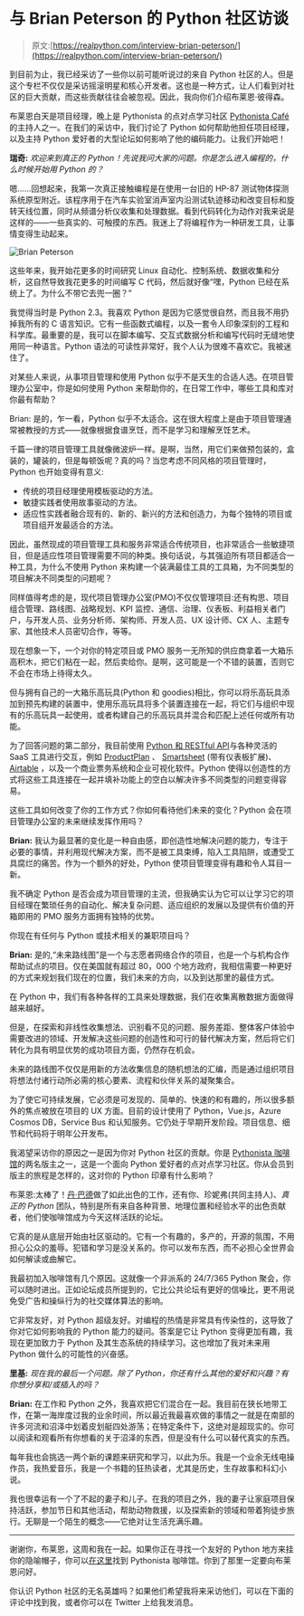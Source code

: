 # 与 Brian Peterson 的 Python 社区访谈

> 原文:[https://realpython.com/interview-brian-peterson/](https://realpython.com/interview-brian-peterson/)

到目前为止，我已经采访了一些你以前可能听说过的来自 Python 社区的人。但是这个专栏不仅仅是采访摇滚明星和核心开发者。这也是一种方式，让人们看到对社区的巨大贡献，而这些贡献往往会被忽视。因此，我向你们介绍布莱恩·彼得森。

布莱恩白天是项目经理，晚上是 Pythonista 的点对点学习社区 [Pythonista Café](https://www.pythonistacafe.com/) 的主持人之一。在我们的采访中，我们讨论了 Python 如何帮助他担任项目经理，以及主持 Python 爱好者的大型论坛如何影响了他的编码能力。让我们开始吧！

**瑞奇:** *欢迎来到真正的 Python！先说我问大家的问题。你是怎么进入编程的，什么时候开始用 Python 的？*

嗯……回想起来，我第一次真正接触编程是在使用一台旧的 HP-87 测试物体探测系统原型附近。该程序用于在汽车实验室消声室内沿测试轨迹移动和改变目标和旋转天线位置，同时从频谱分析仪收集和处理数据。看到代码转化为动作对我来说是这样的——一些真实的、可触摸的东西。我迷上了将编程作为一种研发工具，让事情变得生动起来。

![Brian Peterson](../Images/a4ddf5368957d586a265f511fb63f091.png)

这些年来，我开始花更多的时间研究 Linux 自动化、控制系统、数据收集和分析，这自然导致我花更多的时间编写 C 代码，然后就好像“嘿，Python 已经在系统上了。为什么不带它去兜一圈？”

我觉得当时是 Python 2.3。我喜欢 Python 是因为它感觉很自然，而且我不用扔掉我所有的 C 语言知识。它有一些函数式编程，以及一套令人印象深刻的工程和科学库。最重要的是，我可以在脚本编写、交互式数据分析和编写代码时无缝地使用同一种语言。Python 语法的可读性非常好，我个人认为很难不喜欢它。我被迷住了。

对某些人来说，从事项目管理和使用 Python 似乎不是天生的合适人选。在项目管理办公室中，你是如何使用 Python 来帮助你的，在日常工作中，哪些工具和库对你最有帮助？

Brian: 是的，乍一看，Python 似乎不太适合。这在很大程度上是由于项目管理通常被教授的方式——就像根据食谱烹饪，而不是学习和理解烹饪艺术。

千篇一律的项目管理工具就像微波炉一样。是啊，当然，用它们来做预包装的，盒装的，罐装的，但是每顿饭呢？真的吗？当您考虑不同风格的项目管理时，Python 也开始变得有意义:

*   传统的项目经理使用模板驱动的方法。
*   敏捷实践者使用故事驱动的方法。
*   适应性实践者融合现有的、新的、新兴的方法和创造力，为每个独特的项目或项目组开发最适合的方法。

因此，虽然现成的项目管理工具和服务非常适合传统项目，也非常适合一些敏捷项目，但是适应性项目管理需要不同的种类。换句话说，与其强迫所有项目都适合一种工具，为什么不使用 Python 来构建一个装满最佳工具的工具箱，为不同类型的项目解决不同类型的问题呢？

同样值得考虑的是，现代项目管理办公室(PMO)不仅仅管理项目:还有构思、项目组合管理、路线图、战略规划、KPI 监控、通信、治理、仪表板、利益相关者门户，与开发人员、业务分析师、架构师、开发人员、UX 设计师、CX 人、主题专家、其他技术人员密切合作，等等。

现在想象一下，一个对你的特定项目或 PMO 服务一无所知的供应商拿着一大箱乐高积木，把它们粘在一起，然后卖给你。是啊，这可能是一个不错的装置，否则它不会在市场上待得太久。

但与拥有自己的一大箱乐高玩具(Python 和 goodies)相比，你可以将乐高玩具添加到预先构建的装置中，使用乐高玩具将多个装置连接在一起，将它们与组织中现有的乐高玩具一起使用，或者构建自己的乐高玩具并混合和匹配上述任何或所有功能。

为了回答问题的第二部分，我目前使用 [Python 和 RESTful API](https://realpython.com/tutorials/api/)与各种灵活的 SaaS 工具进行交互，例如 [ProductPlan](https://www.productplan.com/) 、 [Smartsheet](https://www.smartsheet.com/) (带有仪表板扩展)、 [Airtable](https://airtable.com/) ，以及一个商业票务系统和企业可视化软件。Python 使得以创造性的方式将这些工具连接在一起并填补功能上的空白以解决许多不同类型的问题变得容易。

这些工具如何改变了你的工作方式？你如何看待他们未来的变化？Python 会在项目管理办公室的未来继续发挥作用吗？

**Brian:** 我认为最显著的变化是一种自由感，即创造性地解决问题的能力，专注于必要的事情，并利用现代解决方案，而不是被工具束缚，陷入工具陷阱，或遭受工具腐烂的痛苦。作为一个额外的好处，Python 使项目管理变得有趣和令人耳目一新。

我不确定 Python 是否会成为项目管理的主流，但我确实认为它可以让学习它的项目经理在繁琐任务的自动化、解决复杂问题、适应组织的发展以及提供有价值的开箱即用的 PMO 服务方面拥有独特的优势。

你现在有任何与 Python 或技术相关的兼职项目吗？

**Brian:** 是的,“未来路线图”是一个与志愿者网络合作的项目，也是一个与机构合作帮助试点的项目。仅在美国就有超过 80，000 个地方政府，我相信需要一种更好的方式来规划我们现在的位置，我们未来的方向，以及到达那里的最佳方式。

在 Python 中，我们有各种各样的工具来处理数据，我们在收集离散数据方面做得越来越好。

但是，在探索和非线性收集想法、识别看不见的问题、服务差距、整体客户体验中需要改进的领域、开发解决这些问题的创造性和可行的替代解决方案，然后将它们转化为具有明显优势的成功项目方面，仍然存在机会。

未来的路线图不仅仅是用新的方法收集信息的随机想法的汇编，而是通过组织项目将想法付诸行动所必需的核心要素、流程和伙伴关系的凝聚集合。

为了使它可持续发展，它必须是可发现的、简单的、快速的和有趣的，所以很多额外的焦点被放在项目的 UX 方面。目前的设计使用了 Python，Vue.js，Azure Cosmos DB，Service Bus 和认知服务。它仍处于早期开发阶段。项目信息、细节和代码将于明年公开发布。

我渴望采访你的原因之一是因为你对 Python 社区的贡献。你是 [Pythonista 咖啡馆](https://www.pythonistacafe.com/)的两名版主之一，这是一个面向 Python 爱好者的点对点学习社区。你从会员到版主的旅程是怎样的，这对你的 Python 印章有什么影响？

布莱恩:太棒了！[丹·巴德](https://realpython.com/team/dbader/)做了如此出色的工作，还有你、珍妮弗(共同主持人)、*真正的 Python* 团队，特别是所有来自各种背景、地理位置和经验水平的出色贡献者，他们使咖啡馆成为今天这样活跃的论坛。

它真的是从底层开始由社区驱动的。它有一个有趣的，多产的，开源的氛围，不用担心公众的羞辱。犯错和学习是没关系的。你可以发布东西，而不必担心全世界会如何解读或曲解它。

我最初加入咖啡馆有几个原因。这就像一个非派系的 24/7/365 Python 聚会，你可以随时进出。正如论坛成员所提到的，它比公共论坛有更好的信噪比，更不用说免受广告和操纵行为的社交媒体算法的影响。

它非常友好，对 Python 超级友好。对编程的热情是非常具有传染性的，这导致了你对它如何影响我的 Python 能力的疑问。答案是它让 Python 变得更加有趣，我现在更加致力于 Python 及其生态系统的持续学习。这也增加了我对未来用 Python 做什么的可能性的兴奋感。

**里基:** *现在我的最后一个问题。除了 Python，你还有什么其他的爱好和兴趣？有你想分享和/或插入的吗？*

**Brian:** 在工作和 Python 之外，我喜欢把它们混合在一起。我目前在狭长地带工作，在第一海岸度过我的业余时间，所以最近我最喜欢做的事情之一就是在南部的许多河流和沼泽中划着皮划艇四处游荡；在特定条件下，这绝对是超现实的。你可以阅读和观看所有你想看的关于沼泽的东西，但是没有什么可以替代真实的东西。

每年我也会挑选一两个新的课题来研究和学习，以此为乐。我是一个业余无线电操作员，我热爱音乐，我是一个书籍的狂热读者，尤其是历史，生存故事和科幻小说。

我也很幸运有一个了不起的妻子和儿子。在我的项目之外，我的妻子让家庭项目保持活跃，参加节日和其他活动，帮助动物救援，以及探索新的领域和带着狗徒步旅行。无聊是一个陌生的概念——它绝对让生活充满乐趣。

* * *

谢谢你，布莱恩，这周和我在一起。如果你正在寻找一个友好的 Python 地方来挂你的隐喻帽子，你可以[在这里](https://www.pythonistacafe.com/)找到 Pythonista 咖啡馆。你到了那里一定要向布莱恩问好。

你认识 Python 社区的无名英雄吗？如果他们希望我将来采访他们，可以在下面的评论中找到我，或者你可以在 Twitter 上给我发消息。